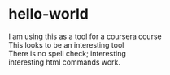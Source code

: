 hello-world
===========
I am using this as a tool for a coursera course <br>
This looks to be an interesting tool <br>
There is no spell check; interesting <br>
interesting html commands work. 
